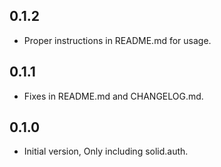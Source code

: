 ## 0.1.2

- Proper instructions in README.md for usage.

## 0.1.1

- Fixes in README.md and CHANGELOG.md.

## 0.1.0

- Initial version, Only including solid.auth.
